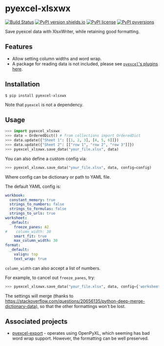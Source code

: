 # pyexcel-xlsxwx

[![Build Status](https://travis-ci.org/patarapolw/pyexcel-xlsxwx.svg?branch=master)](https://travis-ci.org/patarapolw/pyexcel-xlsxwx)
[![PyPI version shields.io](https://img.shields.io/pypi/v/pyexcel_xlsxwx.svg)](https://pypi.python.org/pypi/pyexcel_xlsxwx/)
[![PyPI license](https://img.shields.io/pypi/l/pyexcel_xlsxwx.svg)](https://pypi.python.org/pypi/pyexcel_xlsxwx/)
[![PyPI pyversions](https://img.shields.io/pypi/pyversions/pyexcel_xlsxwx.svg)](https://pypi.python.org/pypi/pyexcel_xlsxwx/)

Save pyexcel data with XlsxWriter, while retaining good formatting.

## Features

- Allow setting column widths and word wrap.
- A package for reading data is not included, please see [`pyexcel`'s plugins here](https://github.com/pyexcel/pyexcel#available-plugins).

## Installation

```commandline
$ pip install pyexcel-xlsxwx
```
Note that `pyexcel` is not a dependency.

## Usage

```python
>>> import pyexcel_xlsxwx
>>> data = OrderedDict() # from collections import OrderedDict
>>> data.update({"Sheet 1": [[1, 2, 3], [4, 5, 6]]})
>>> data.update({"Sheet 2": [["row 1", "row 2", "row 3"]]})
>>> pyexcel_xlsxwx.save_data("your_file.xlsx", data)
```

You can also define a custom config via:
```python
>>> pyexcel_xlsxwx.save_data("your_file.xlsx", data, config=config)
```
Where config can be dictionary or path to YAML file.

The default YAML config is:

```yaml
workbook:
  constant_memory: true
  strings_to_numbers: false
  strings_to_formulas: false
  strings_to_urls: true
worksheet:
  _default:
    freeze_panes: A2
#    column_width: 30
    smart_fit: true
    max_column_width: 30
format:
  _default:
    valign: top
    text_wrap: true
```
`column_width` can also accept a list of numbers.

For example, to cancel out `freeze_panes`, try:

```python
>>> pyexcel_xlsxwx.save_data("your_file.xlsx", data, config={'worksheet': {'_default': {'freeze_panes': None}}})
```

The settings will merge (thanks to https://stackoverflow.com/questions/20656135/python-deep-merge-dictionary-data), so that the other formattings won't be lost.

## Associated projects

- [pyexcel-export](https://github.com/patarapolw/pyexcel-export) - operates using OpenPyXL, which seeming has bad word wrap support. However, the formatting can be well preserved.
